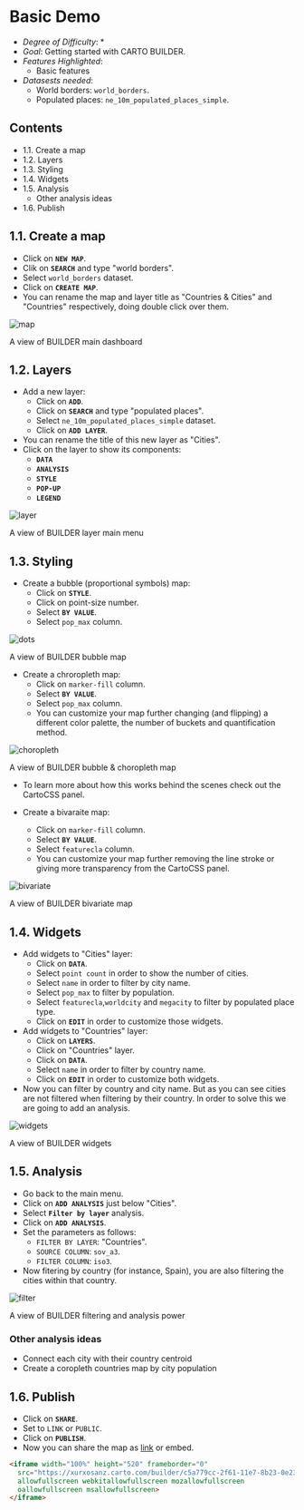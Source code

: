 # Basic Demo<a name="basics"></a>

* *Degree of Difficulty*: *
* *Goal*: Getting started with CARTO BUILDER.
* *Features Highlighted*:
  * Basic features
* *Datasests needed*:
  * World borders: `world_borders`.
  * Populated places: `ne_10m_populated_places_simple`.

## Contents

<!-- MarkdownTOC -->

- 1.1. Create a map
- 1.2. Layers
- 1.3. Styling
- 1.4. Widgets
- 1.5. Analysis
  - Other analysis ideas
- 1.6. Publish

<!-- /MarkdownTOC -->

## 1.1. Create a map <a name="map"></a>

* Click on **`NEW MAP`**.
* Clik on **`SEARCH`** and type "world borders".
* Select `world_borders` dataset.
* Click on **`CREATE MAP`**.
* You can rename the map and layer title as "Countries & Cities" and "Countries" respectively, doing double click over them.

![map](imgs/basic/map.png)
<figcaption>A view of BUILDER main dashboard</figcaption>

## 1.2. Layers <a name="layers"></a>

* Add a new layer:
  * Click on **`ADD`**.
  * Click on **`SEARCH`** and type "populated places".
  * Select `ne_10m_populated_places_simple` dataset.
  * Click on **`ADD LAYER`**.
* You can rename the title of this new layer as "Cities".
* Click on the layer to show its components: 
  * **`DATA`**
  * **`ANALYSIS`**
  * **`STYLE`**
  * **`POP-UP`**
  * **`LEGEND`**

![layer](imgs/basic/layer.png)
<figcaption>A view of BUILDER layer main menu</figcaption>


## 1.3. Styling <a name="styling"></a>

* Create a bubble (proportional symbols) map:
  * Click on **`STYLE`**.
  * Click on point-size number.
  * Select **`BY VALUE`**.
  * Select `pop_max` column.

![dots](imgs/basic/dots.png)
<figcaption>A view of BUILDER bubble map</figcaption>

* Create a chroropleth map:
  * Click on `marker-fill` column.
  * Select **`BY VALUE`**.
  * Select `pop_max` column.
  * You can customize your map further changing (and flipping) a different color palette, the number of buckets and quantification method.

![choropleth](imgs/basic/choropleth.png)
<figcaption>A view of BUILDER bubble & choropleth map</figcaption>

* To learn more about how this works behind the scenes check out the CartoCSS panel.

* Create a bivaraite map:
  * Click on `marker-fill` column.
  * Select **`BY VALUE`**.
  * Select `featurecla` column.
  * You can customize your map further removing the line stroke or giving more transparency from the CartoCSS panel.

![bivariate](imgs/basic/bivariate.png)
<figcaption>A view of BUILDER bivariate map</figcaption>


## 1.4. Widgets <a name="widgets"></a>

* Add widgets to "Cities" layer:
  * Click on **`DATA`**.
  * Select `point count` in order to show the number of cities.
  * Select `name` in order to filter by city name.
  * Select `pop_max` to filter by population.
  * Select `featurecla`,`worldcity` and `megacity` to filter by populated place type.
  * Click on **`EDIT`** in order to customize those widgets.
* Add widgets to "Countries" layer:
  * Click on **`LAYERS`**.
  * Click on "Countries" layer.
  * Click on **`DATA`**.
  * Select `name` in order to filter by country name.
  * Click on **`EDIT`** in order to customize both widgets.
* Now you can filter by country and city name. But as you can see cities are not filtered when filtering by their country. In order to solve this we are going to add an analysis.

![widgets](imgs/basic/widgets.png)
<figcaption>A view of BUILDER widgets</figcaption>


## 1.5. Analysis <a name="analysis"></a>

* Go back to the main menu.
* Click on **`ADD ANALYSIS`** just below "Cities".
* Select **`Filter by layer`** analysis.
* Click on **`ADD ANALYSIS`**.
* Set the parameters as follows:
  * `FILTER BY LAYER`: "Countries".
  * `SOURCE COLUMN`: `sov_a3`.
  * `FILTER COLUMN`: `iso3`.
* Now fitering by country (for instance, Spain), you are also filtering the cities within that country. 

![filter](imgs/basic/filter.png)
<figcaption>A view of BUILDER filtering and analysis power</figcaption>


### Other analysis ideas

* Connect each city with their country centroid
* Create a coropleth countries map by city population


## 1.6. Publish <a name="publish"></a>

* Click on **`SHARE`**.
* Set to `LINK` or `PUBLIC`.
* Click on **`PUBLISH`**.
* Now you can share the map as [link](https://xurxosanz.carto.com/builder/c5a779cc-2f61-11e7-8b23-0e233c30368f/embed) or embed.


```html
<iframe width="100%" height="520" frameborder="0"
  src="https://xurxosanz.carto.com/builder/c5a779cc-2f61-11e7-8b23-0e233c30368f/embed"
  allowfullscreen webkitallowfullscreen mozallowfullscreen
  oallowfullscreen msallowfullscreen>
</iframe>
```
